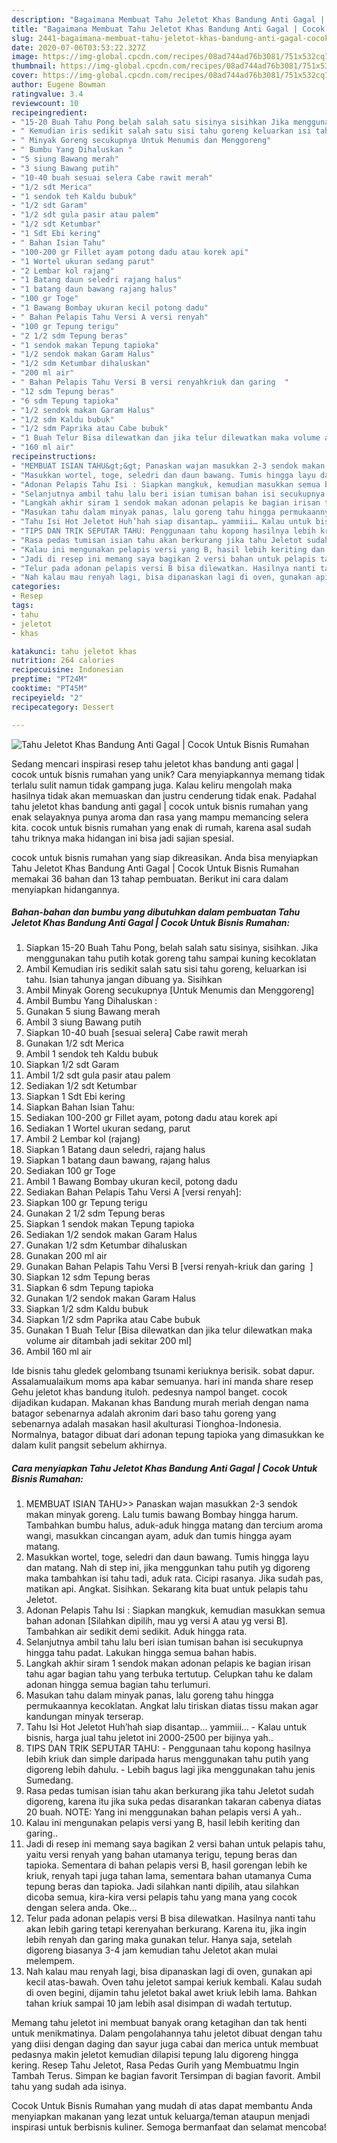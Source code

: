 ```yaml
---
description: "Bagaimana Membuat Tahu Jeletot Khas Bandung Anti Gagal | Cocok Untuk Bisnis Rumahan Anti Gagal"
title: "Bagaimana Membuat Tahu Jeletot Khas Bandung Anti Gagal | Cocok Untuk Bisnis Rumahan Anti Gagal"
slug: 2441-bagaimana-membuat-tahu-jeletot-khas-bandung-anti-gagal-cocok-untuk-bisnis-rumahan-anti-gagal
date: 2020-07-06T03:53:22.327Z
image: https://img-global.cpcdn.com/recipes/08ad744ad76b3081/751x532cq70/tahu-jeletot-khas-bandung-anti-gagal-cocok-untuk-bisnis-rumahan-foto-resep-utama.jpg
thumbnail: https://img-global.cpcdn.com/recipes/08ad744ad76b3081/751x532cq70/tahu-jeletot-khas-bandung-anti-gagal-cocok-untuk-bisnis-rumahan-foto-resep-utama.jpg
cover: https://img-global.cpcdn.com/recipes/08ad744ad76b3081/751x532cq70/tahu-jeletot-khas-bandung-anti-gagal-cocok-untuk-bisnis-rumahan-foto-resep-utama.jpg
author: Eugene Bowman
ratingvalue: 3.4
reviewcount: 10
recipeingredient:
- "15-20 Buah Tahu Pong belah salah satu sisinya sisihkan Jika menggunakan tahu putih kotak goreng tahu sampai kuning kecoklatan"
- " Kemudian iris sedikit salah satu sisi tahu goreng keluarkan isi tahu Isian tahunya jangan dibuang ya Sisihkan"
- " Minyak Goreng secukupnya Untuk Menumis dan Menggoreng"
- " Bumbu Yang Dihaluskan "
- "5 siung Bawang merah"
- "3 siung Bawang putih"
- "10-40 buah sesuai selera Cabe rawit merah"
- "1/2 sdt Merica"
- "1 sendok teh Kaldu bubuk"
- "1/2 sdt Garam"
- "1/2 sdt gula pasir atau palem"
- "1/2 sdt Ketumbar"
- "1 Sdt Ebi kering"
- " Bahan Isian Tahu"
- "100-200 gr Fillet ayam potong dadu atau korek api"
- "1 Wortel ukuran sedang parut"
- "2 Lembar kol rajang"
- "1 Batang daun seledri rajang halus"
- "1 batang daun bawang rajang halus"
- "100 gr Toge"
- "1 Bawang Bombay ukuran kecil potong dadu"
- " Bahan Pelapis Tahu Versi A versi renyah"
- "100 gr Tepung terigu"
- "2 1/2 sdm Tepung beras"
- "1 sendok makan Tepung tapioka"
- "1/2 sendok makan Garam Halus"
- "1/2 sdm Ketumbar dihaluskan"
- "200 ml air"
- " Bahan Pelapis Tahu Versi B versi renyahkriuk dan garing  "
- "12 sdm Tepung beras"
- "6 sdm Tepung tapioka"
- "1/2 sendok makan Garam Halus"
- "1/2 sdm Kaldu bubuk"
- "1/2 sdm Paprika atau Cabe bubuk"
- "1 Buah Telur Bisa dilewatkan dan jika telur dilewatkan maka volume air ditambah jadi sekitar 200 ml"
- "160 ml air"
recipeinstructions:
- "MEMBUAT ISIAN TAHU&gt;&gt; Panaskan wajan masukkan 2-3 sendok makan minyak goreng. Lalu tumis bawang Bombay hingga harum. Tambahkan bumbu halus, aduk-aduk hingga matang dan tercium aroma wangi, masukkan cincangan ayam, aduk dan tumis hingga ayam matang."
- "Masukkan wortel, toge, seledri dan daun bawang. Tumis hingga layu dan matang. Nah di step ini, jika menggunkan tahu putih yg digoreng maka tambahkan isi tahu tadi, aduk rata. Cicipi rasanya. Jika sudah pas, matikan api. Angkat. Sisihkan. Sekarang kita buat untuk pelapis tahu Jeletot."
- "Adonan Pelapis Tahu Isi : Siapkan mangkuk, kemudian masukkan semua bahan adonan [Silahkan dipilih, mau yg versi A atau yg versi B]. Tambahkan air sedikit demi sedikit. Aduk hingga rata."
- "Selanjutnya ambil tahu lalu beri isian tumisan bahan isi secukupnya hingga tahu padat. Lakukan hingga semua bahan habis."
- "Langkah akhir siram 1 sendok makan adonan pelapis ke bagian irisan tahu agar bagian tahu yang terbuka tertutup. Celupkan tahu ke dalam adonan hingga semua bagian tahu terlumuri."
- "Masukan tahu dalam minyak panas, lalu goreng tahu hingga permukaannya kecoklatan. Angkat lalu tiriskan diatas tissu makan agar kandungan minyak terserap."
- "Tahu Isi Hot Jeletot Huh’hah siap disantap… yammiii… Kalau untuk bisnis, harga jual tahu jeletot ini 2000-2500 per bijinya yah.."
- "TIPS DAN TRIK SEPUTAR TAHU: Penggunaan tahu kopong hasilnya lebih kriuk dan simple daripada harus menggunakan tahu putih yang digoreng lebih dahulu. Lebih bagus lagi jika menggunakan tahu jenis Sumedang."
- "Rasa pedas tumisan isian tahu akan berkurang jika tahu Jeletot sudah digoreng, karena itu jika suka pedas disarankan takaran cabenya diatas 20 buah. NOTE: Yang ini menggunakan bahan pelapis versi A yah.."
- "Kalau ini mengunakan pelapis versi yang B, hasil lebih keriting dan garing.."
- "Jadi di resep ini memang saya bagikan 2 versi bahan untuk pelapis tahu, yaitu versi renyah yang bahan utamanya terigu, tepung beras dan tapioka. Sementara di bahan pelapis versi B, hasil gorengan lebih ke kriuk, renyah tapi juga tahan lama, sementara bahan utamanya Cuma tepung beras dan tapioka. Jadi silahkan nanti dipilih, atau silahkan dicoba semua, kira-kira versi pelapis tahu yang mana yang cocok dengan selera anda. Oke…"
- "Telur pada adonan pelapis versi B bisa dilewatkan. Hasilnya nanti tahu akan lebih garing tetapi kerenyahan berkurang. Karena itu, jika ingin lebih renyah dan garing maka gunakan telur. Hanya saja, setelah digoreng biasanya 3-4 jam kemudian tahu Jeletot akan mulai melempem."
- "Nah kalau mau renyah lagi, bisa dipanaskan lagi di oven, gunakan api kecil atas-bawah. Oven tahu jeletot sampai keriuk kembali. Kalau sudah di oven begini, dijamin tahu jeletot bakal awet kriuk lebih lama. Bahkan tahan kriuk sampai 10 jam lebih asal disimpan di wadah tertutup."
categories:
- Resep
tags:
- tahu
- jeletot
- khas

katakunci: tahu jeletot khas 
nutrition: 264 calories
recipecuisine: Indonesian
preptime: "PT24M"
cooktime: "PT45M"
recipeyield: "2"
recipecategory: Dessert

---
```



![Tahu Jeletot Khas Bandung Anti Gagal | Cocok Untuk Bisnis Rumahan](https://img-global.cpcdn.com/recipes/08ad744ad76b3081/751x532cq70/tahu-jeletot-khas-bandung-anti-gagal-cocok-untuk-bisnis-rumahan-foto-resep-utama.jpg)

Sedang mencari inspirasi resep tahu jeletot khas bandung anti gagal | cocok untuk bisnis rumahan yang unik? Cara menyiapkannya memang tidak terlalu sulit namun tidak gampang juga. Kalau keliru mengolah maka hasilnya tidak akan memuaskan dan justru cenderung tidak enak. Padahal tahu jeletot khas bandung anti gagal | cocok untuk bisnis rumahan yang enak selayaknya punya aroma dan rasa yang mampu memancing selera kita.
 cocok untuk bisnis rumahan yang enak di rumah, karena asal sudah tahu triknya maka hidangan ini bisa jadi sajian spesial.


 cocok untuk bisnis rumahan yang siap dikreasikan. Anda bisa menyiapkan Tahu Jeletot Khas Bandung Anti Gagal | Cocok Untuk Bisnis Rumahan memakai 36 bahan dan 13 tahap pembuatan. Berikut ini cara dalam menyiapkan hidangannya.

<!--inarticleads1-->

##### Bahan-bahan dan bumbu yang dibutuhkan dalam pembuatan Tahu Jeletot Khas Bandung Anti Gagal | Cocok Untuk Bisnis Rumahan:

1. Siapkan 15-20 Buah Tahu Pong, belah salah satu sisinya, sisihkan. Jika menggunakan tahu putih kotak goreng tahu sampai kuning kecoklatan
1. Ambil  Kemudian iris sedikit salah satu sisi tahu goreng, keluarkan isi tahu. Isian tahunya jangan dibuang ya. Sisihkan
1. Ambil  Minyak Goreng secukupnya [Untuk Menumis dan Menggoreng]
1. Ambil  Bumbu Yang Dihaluskan :
1. Gunakan 5 siung Bawang merah
1. Ambil 3 siung Bawang putih
1. Siapkan 10-40 buah [sesuai selera] Cabe rawit merah
1. Gunakan 1/2 sdt Merica
1. Ambil 1 sendok teh Kaldu bubuk
1. Siapkan 1/2 sdt Garam
1. Ambil 1/2 sdt gula pasir atau palem
1. Sediakan 1/2 sdt Ketumbar
1. Siapkan 1 Sdt Ebi kering
1. Siapkan  Bahan Isian Tahu:
1. Sediakan 100-200 gr Fillet ayam, potong dadu atau korek api
1. Sediakan 1 Wortel ukuran sedang, parut
1. Ambil 2 Lembar kol (rajang)
1. Siapkan 1 Batang daun seledri, rajang halus
1. Siapkan 1 batang daun bawang, rajang halus
1. Sediakan 100 gr Toge
1. Ambil 1 Bawang Bombay ukuran kecil, potong dadu
1. Sediakan  Bahan Pelapis Tahu Versi A [versi renyah]:
1. Siapkan 100 gr Tepung terigu
1. Gunakan 2 1/2 sdm Tepung beras
1. Siapkan 1 sendok makan Tepung tapioka
1. Sediakan 1/2 sendok makan Garam Halus
1. Gunakan 1/2 sdm Ketumbar dihaluskan
1. Gunakan 200 ml air
1. Gunakan  Bahan Pelapis Tahu Versi B [versi renyah-kriuk dan garing  ]
1. Siapkan 12 sdm Tepung beras
1. Siapkan 6 sdm Tepung tapioka
1. Gunakan 1/2 sendok makan Garam Halus
1. Siapkan 1/2 sdm Kaldu bubuk
1. Siapkan 1/2 sdm Paprika atau Cabe bubuk
1. Gunakan 1 Buah Telur [Bisa dilewatkan dan jika telur dilewatkan maka volume air ditambah jadi sekitar 200 ml]
1. Ambil 160 ml air


Ide bisnis tahu gledek gelombang tsunami keriuknya berisik. sobat dapur. Assalamualaikum moms apa kabar semuanya. hari ini manda share resep Gehu jeletot khas bandung ituloh. pedesnya nampol banget. cocok dijadikan kudapan. Makanan khas Bandung murah meriah dengan nama batagor sebenarnya adalah akronim dari baso tahu goreng yang sebenarnya adalah masakan hasil akulturasi Tionghoa-Indonesia. Normalnya, batagor dibuat dari adonan tepung tapioka yang dimasukkan ke dalam kulit pangsit sebelum akhirnya. 

<!--inarticleads2-->

##### Cara menyiapkan Tahu Jeletot Khas Bandung Anti Gagal | Cocok Untuk Bisnis Rumahan:

1. MEMBUAT ISIAN TAHU&gt;&gt; Panaskan wajan masukkan 2-3 sendok makan minyak goreng. Lalu tumis bawang Bombay hingga harum. Tambahkan bumbu halus, aduk-aduk hingga matang dan tercium aroma wangi, masukkan cincangan ayam, aduk dan tumis hingga ayam matang.
1. Masukkan wortel, toge, seledri dan daun bawang. Tumis hingga layu dan matang. Nah di step ini, jika menggunkan tahu putih yg digoreng maka tambahkan isi tahu tadi, aduk rata. Cicipi rasanya. Jika sudah pas, matikan api. Angkat. Sisihkan. Sekarang kita buat untuk pelapis tahu Jeletot.
1. Adonan Pelapis Tahu Isi : Siapkan mangkuk, kemudian masukkan semua bahan adonan [Silahkan dipilih, mau yg versi A atau yg versi B]. Tambahkan air sedikit demi sedikit. Aduk hingga rata.
1. Selanjutnya ambil tahu lalu beri isian tumisan bahan isi secukupnya hingga tahu padat. Lakukan hingga semua bahan habis.
1. Langkah akhir siram 1 sendok makan adonan pelapis ke bagian irisan tahu agar bagian tahu yang terbuka tertutup. Celupkan tahu ke dalam adonan hingga semua bagian tahu terlumuri.
1. Masukan tahu dalam minyak panas, lalu goreng tahu hingga permukaannya kecoklatan. Angkat lalu tiriskan diatas tissu makan agar kandungan minyak terserap.
1. Tahu Isi Hot Jeletot Huh’hah siap disantap… yammiii… - Kalau untuk bisnis, harga jual tahu jeletot ini 2000-2500 per bijinya yah..
1. TIPS DAN TRIK SEPUTAR TAHU: - Penggunaan tahu kopong hasilnya lebih kriuk dan simple daripada harus menggunakan tahu putih yang digoreng lebih dahulu. - Lebih bagus lagi jika menggunakan tahu jenis Sumedang.
1. Rasa pedas tumisan isian tahu akan berkurang jika tahu Jeletot sudah digoreng, karena itu jika suka pedas disarankan takaran cabenya diatas 20 buah. NOTE: Yang ini menggunakan bahan pelapis versi A yah..
1. Kalau ini mengunakan pelapis versi yang B, hasil lebih keriting dan garing..
1. Jadi di resep ini memang saya bagikan 2 versi bahan untuk pelapis tahu, yaitu versi renyah yang bahan utamanya terigu, tepung beras dan tapioka. Sementara di bahan pelapis versi B, hasil gorengan lebih ke kriuk, renyah tapi juga tahan lama, sementara bahan utamanya Cuma tepung beras dan tapioka. Jadi silahkan nanti dipilih, atau silahkan dicoba semua, kira-kira versi pelapis tahu yang mana yang cocok dengan selera anda. Oke…
1. Telur pada adonan pelapis versi B bisa dilewatkan. Hasilnya nanti tahu akan lebih garing tetapi kerenyahan berkurang. Karena itu, jika ingin lebih renyah dan garing maka gunakan telur. Hanya saja, setelah digoreng biasanya 3-4 jam kemudian tahu Jeletot akan mulai melempem.
1. Nah kalau mau renyah lagi, bisa dipanaskan lagi di oven, gunakan api kecil atas-bawah. Oven tahu jeletot sampai keriuk kembali. Kalau sudah di oven begini, dijamin tahu jeletot bakal awet kriuk lebih lama. Bahkan tahan kriuk sampai 10 jam lebih asal disimpan di wadah tertutup.


Memang tahu jeletot ini membuat banyak orang ketagihan dan tak henti untuk menikmatinya. Dalam pengolahannya tahu jeletot dibuat dengan tahu yang diisi dengan daging dan sayur juga cabai dan merica untuk membuat pedasnya makin jeletot kemudian dilapisi tepung lalu digoreng hingga kering. Resep Tahu Jeletot, Rasa Pedas Gurih yang Membuatmu Ingin Tambah Terus. Simpan ke bagian favorit Tersimpan di bagian favorit. Ambil tahu yang sudah ada isinya. 

 Cocok Untuk Bisnis Rumahan yang mudah di atas dapat membantu Anda menyiapkan makanan yang lezat untuk keluarga/teman ataupun menjadi inspirasi untuk berbisnis kuliner. Semoga bermanfaat dan selamat mencoba!
